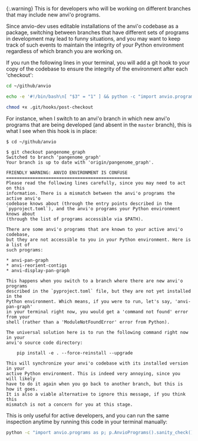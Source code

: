{:.warning}
This is for developers who will be working on different branches that may include new anvi'o programs.

Since anvio-dev uses editable installations of the anvi'o codebase as a package, switching between branches that have different sets of programs in development may lead to funny situations, and you may want to keep track of such events to maintain the integrity of your Python environment regardless of which branch you are working on.

If you run the following lines in your terminal, you will add a git hook to your copy of the codebase to ensure the integrity of the environment after each 'checkout':

``` bash
cd ~/github/anvio

echo -e '#!/bin/bash\n[ "$3" = "1" ] && python -c "import anvio.programs as p; p.AnvioPrograms().sanity_check()"' > .git/hooks/post-checkout

chmod +x .git/hooks/post-checkout
```

For instance, when I switch to an anvi'o branch in which new anvi'o programs that are being developed (and absent in the `master` branch), this is what I see when this hook is in place:

```
$ cd ~/github/anvio

$ git checkout pangenome_graph
Switched to branch 'pangenome_graph'
Your branch is up to date with 'origin/pangenome_graph'.

FRIENDLY WARNING: ANVIO ENVIRONMENT IS CONFUSE
===============================================
Please read the following lines carefully, since you may need to act on this
information. There is a mismatch between the anvi'o programs the active anvi'o
codebase knows about (through the entry points described in the
`pyproject.toml`), and the anvi'o programs your Python environment knows about
(through the list of programs accessible via $PATH).

There are some anvi'o programs that are known to your active anvi'o codebase,
but they are not accessible to you in your Python environment. Here is a list of
such programs:

* anvi-pan-graph
* anvi-reorient-contigs
* anvi-display-pan-graph

This happens when you switch to a branch where there are new anvi'o programs
described in the `pyproject.toml` file, but they are not yet installed in the
Python environment. Which means, if you were to run, let's say, 'anvi-pan-graph'
in your terminal right now, you would get a 'command not found' error from your
shell (rather than a 'ModuleNotFoundError' error from Python).

The universal solution here is to run the following command right now in your
anvi'o source code directory:

    pip install -e . --force-reinstall --upgrade

This will synchronize your anvi'o codebase with its installed version in your
active Python environment. This is indeed very annoying, since you will likely
have to do it again when you go back to another branch, but this is how it goes.
It is also a viable alternative to ignore this message, if you think this
mismatch is not a concern for you at this stage.
```

This is only useful for active developers, and you can run the same inspection anytime by running this code in your terminal manually:

```bash
python -c "import anvio.programs as p; p.AnvioPrograms().sanity_check()
```

